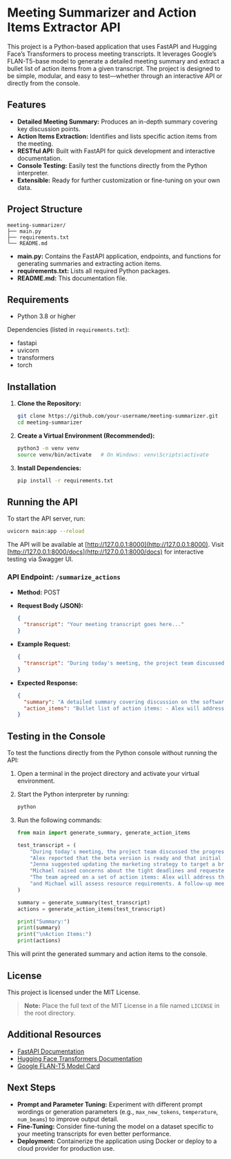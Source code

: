 # Meeting Summarizer and Action Items Extractor API

This project is a Python-based application that uses FastAPI and Hugging Face’s Transformers to process meeting transcripts. It leverages Google’s FLAN-T5-base model to generate a detailed meeting summary and extract a bullet list of action items from a given transcript. The project is designed to be simple, modular, and easy to test—whether through an interactive API or directly from the console.

## Features

- **Detailed Meeting Summary:** Produces an in-depth summary covering key discussion points.
- **Action Items Extraction:** Identifies and lists specific action items from the meeting.
- **RESTful API:** Built with FastAPI for quick development and interactive documentation.
- **Console Testing:** Easily test the functions directly from the Python interpreter.
- **Extensible:** Ready for further customization or fine-tuning on your own data.

## Project Structure

```
meeting-summarizer/
├── main.py
├── requirements.txt
└── README.md
```

- **main.py:** Contains the FastAPI application, endpoints, and functions for generating summaries and extracting action items.
- **requirements.txt:** Lists all required Python packages.
- **README.md:** This documentation file.

## Requirements

- Python 3.8 or higher

Dependencies (listed in `requirements.txt`):
- fastapi
- uvicorn
- transformers
- torch

## Installation

1. **Clone the Repository:**

   ```bash
   git clone https://github.com/your-username/meeting-summarizer.git
   cd meeting-summarizer
   ```

2. **Create a Virtual Environment (Recommended):**

   ```bash
   python3 -m venv venv
   source venv/bin/activate   # On Windows: venv\Scripts\activate
   ```

3. **Install Dependencies:**

   ```bash
   pip install -r requirements.txt
   ```

## Running the API

To start the API server, run:

```bash
uvicorn main:app --reload
```

The API will be available at [http://127.0.0.1:8000](http://127.0.0.1:8000). Visit [http://127.0.0.1:8000/docs](http://127.0.0.1:8000/docs) for interactive testing via Swagger UI.

### API Endpoint: `/summarize_actions`

- **Method:** POST
- **Request Body (JSON):**

  ```json
  {
    "transcript": "Your meeting transcript goes here..."
  }
  ```

- **Example Request:**

  ```json
  {
    "transcript": "During today's meeting, the project team discussed the progress of the new software launch. Alex reported that the beta version is ready and that initial user testing identified a few minor issues that need fixing. Jenna suggested updating the marketing strategy to target a broader audience and proposed launching a social media campaign. Michael raised concerns about the tight deadlines and requested additional resources to ensure quality. The team agreed on a set of action items: Alex will address the beta issues, Jenna will draft an updated marketing plan, and Michael will assess resource requirements. A follow-up meeting was scheduled for next Tuesday."
  }
  ```

- **Expected Response:**

  ```json
  {
    "summary": "A detailed summary covering discussion on the software launch, testing feedback, marketing strategy updates, resource requests, and scheduling of a follow-up meeting.",
    "action_items": "Bullet list of action items: - Alex will address beta issues; - Jenna will draft an updated marketing plan; - Michael will assess resource requirements."
  }
  ```

## Testing in the Console

To test the functions directly from the Python console without running the API:

1. Open a terminal in the project directory and activate your virtual environment.
2. Start the Python interpreter by running:

   ```bash
   python
   ```

3. Run the following commands:

   ```python
   from main import generate_summary, generate_action_items

   test_transcript = (
       "During today's meeting, the project team discussed the progress of the new software launch. "
       "Alex reported that the beta version is ready and that initial user testing identified a few minor issues that need fixing. "
       "Jenna suggested updating the marketing strategy to target a broader audience and proposed launching a social media campaign. "
       "Michael raised concerns about the tight deadlines and requested additional resources to ensure quality. "
       "The team agreed on a set of action items: Alex will address the beta issues, Jenna will draft an updated marketing plan, "
       "and Michael will assess resource requirements. A follow-up meeting was scheduled for next Tuesday."
   )

   summary = generate_summary(test_transcript)
   actions = generate_action_items(test_transcript)

   print("Summary:")
   print(summary)
   print("\nAction Items:")
   print(actions)
   ```

This will print the generated summary and action items to the console.

## License

This project is licensed under the MIT License.  
> **Note:** Place the full text of the MIT License in a file named `LICENSE` in the root directory.

## Additional Resources

- [FastAPI Documentation](https://fastapi.tiangolo.com/)
- [Hugging Face Transformers Documentation](https://huggingface.co/docs/transformers)
- [Google FLAN-T5 Model Card](https://huggingface.co/google/flan-t5-base)

## Next Steps

- **Prompt and Parameter Tuning:** Experiment with different prompt wordings or generation parameters (e.g., `max_new_tokens`, `temperature`, `num_beams`) to improve output detail.
- **Fine-Tuning:** Consider fine-tuning the model on a dataset specific to your meeting transcripts for even better performance.
- **Deployment:** Containerize the application using Docker or deploy to a cloud provider for production use.


